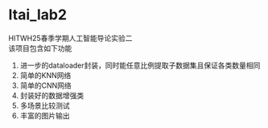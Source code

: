 # Itai_lab2
HITWH25春季学期人工智能导论实验二<br>
该项目包含如下功能<br>
<ol>
<li>进一步的dataloader封装，同时能任意比例提取子数据集且保证各类数量相同</li>
<li>简单的KNN网络</li>
<li>简单的CNN网络</li>
<li>封装好的数据增强类</li>
<li>多场景比较测试</li>
<li>丰富的图片输出</li>
</ol>
